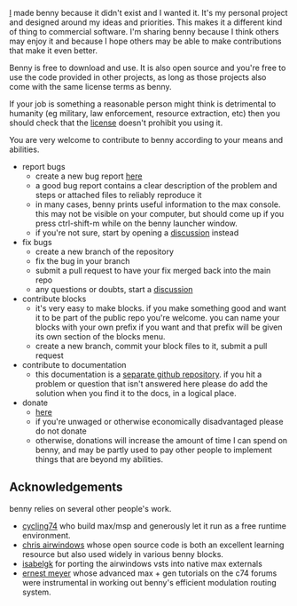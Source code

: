 [I](https://www.jamesholden.org/) made benny because it didn't exist and I wanted it. It's my personal project and designed around my ideas and priorities. This makes it a different kind of thing to commercial software. I'm sharing benny because I think others may enjoy it and because I hope others may be able to make contributions that make it even better.

Benny is free to download and use. It is also open source and you're free to use the code provided in other projects, as long as those projects also come with the same license terms as benny. 

If your job is something a reasonable person might think is detrimental to humanity (eg military, law enforcement, resource extraction, etc) then you should check that the [license](https://github.com/jamesholdenmusic/benny?tab=License-1-ov-file) doesn't prohibit you using it.

You are very welcome to contribute to benny according to your means and abilities.

- report bugs
    - create a new bug report [here](https://github.com/jamesholdenmusic/benny/issues)
    - a good bug report contains a clear description of the problem and steps or attached files to reliably reproduce it
    - in many cases, benny prints useful information to the max console. this may not be visible on your computer, but should come up if you press ctrl-shift-m while on the benny launcher window.
    - if you're not sure, start by opening a [discussion](https://github.com/jamesholdenmusic/benny/discussions) instead
- fix bugs
    - create a new branch of the repository
    - fix the bug in your branch
    - submit a pull request to have your fix merged back into the main repo
    - any questions or doubts, start a [discussion](https://github.com/jamesholdenmusic/benny/discussions)
- contribute blocks
    - it's very easy to make blocks. if you make something good and want it to be part of the public repo you're welcome. you can name your blocks with your own prefix if you want and that prefix will be given its own section of the blocks menu.
    - create a new branch, commit your block files to it, submit a pull request
- contribute to documentation
    - this documentation is a [separate github repository](https://github.com/jamesholdenmusic/BennyDocs). if you hit a problem or question that isn't answered here please do add the solution when you find it to the docs, in a logical place.
- donate
    - [here](https://www.paypal.com/donate/?hosted_button_id=PBQ7JWRPJKLWQ)
    - if you're unwaged or otherwise economically disadvantaged please do not donate
    - otherwise, donations will increase the amount of time I can spend on benny, and may be partly used to pay other people to implement things that are beyond my abilities. 

## Acknowledgements

benny relies on several other people's work.

- [cycling74](https://www.cycling74.com) who build max/msp and generously let it run as a free runtime environment.
- [chris airwindows](https://www.airwindows.com) whose open source code is both an excellent learning resource but also used widely in various benny blocks.
- [isabelgk](https://github.com/isabelgk/airfx) for porting the airwindows vsts into native max externals
- [ernest meyer](https://www.yofiel.com) whose advanced max + gen tutorials on the c74 forums were instrumental in working out benny's efficient modulation routing system.
